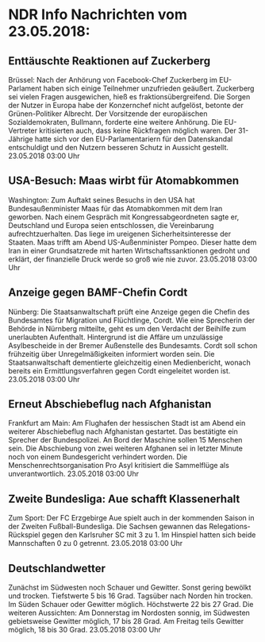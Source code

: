 # NDR Info Nachrichten vom 23.05.2018:


## Enttäuschte Reaktionen auf Zuckerberg
Brüssel: Nach der Anhörung von Facebook-Chef Zuckerberg im EU-Parlament haben sich einige Teilnehmer unzufrieden geäußert. Zuckerberg sei vielen Fragen ausgewichen, hieß es fraktionsübergreifend. Die Sorgen der Nutzer in Europa habe der Konzernchef nicht aufgelöst, betonte der Grünen-Politiker Albrecht. Der Vorsitzende der europäischen Sozialdemokraten, Bullmann, forderte eine weitere Anhörung. Die EU-Vertreter kritisierten auch, dass keine Rückfragen möglich waren. Der 31-Jährige hatte sich vor den EU-Parlamentariern für den Datenskandal entschuldigt und den Nutzern besseren Schutz in Aussicht gestellt. 23.05.2018 03:00 Uhr 

## USA-Besuch: Maas wirbt für Atomabkommen
Washington: Zum Auftakt seines Besuchs in den USA hat Bundesaußenminister Maas für das Atomabkommen mit dem Iran geworben. Nach einem Gespräch mit Kongressabgeordneten sagte er, Deutschland und Europa seien entschlossen, die Vereinbarung aufrechtzuerhalten. Das liege im ureigenen Sicherheitsinteresse der Staaten. Maas trifft am Abend US-Außenminister Pompeo. Dieser hatte dem Iran in einer Grundsatzrede mit harten Wirtschaftssanktionen gedroht und erklärt, der finanzielle Druck werde so groß wie nie zuvor. 23.05.2018 03:00 Uhr 

## Anzeige gegen BAMF-Chefin Cordt
Nünberg: Die Staatsanwaltschaft prüft eine Anzeige gegen die Chefin des Bundesamtes für Migration und Flüchtlinge, Cordt. Wie eine Sprecherin der Behörde in Nürnberg mitteilte, geht es um den Verdacht der Beihilfe zum unerlaubten Aufenthalt. Hintergrund ist die Affäre um unzulässige Asylbescheide in der Bremer Außenstelle des Bundesamts. Cordt soll schon frühzeitig über Unregelmäßigkeiten informiert worden sein. Die Staatsanwaltschaft dementierte gleichzeitig einen Medienbericht, wonach bereits ein Ermittlungsverfahren gegen Cordt eingeleitet worden ist. 23.05.2018 03:00 Uhr 

## Erneut Abschiebeflug nach Afghanistan
Frankfurt am Main: Am Flughafen der hessischen Stadt ist am Abend ein weiterer Abschiebeflug nach Afghanistan gestartet. Das bestätigte ein Sprecher der Bundespolizei. An Bord der Maschine sollen 15 Menschen sein. Die Abschiebung von zwei weiteren Afghanen sei in letzter Minute noch von einem Bundesgericht verhindert worden. Die Menschenrechtsorganisation Pro Asyl kritisiert die Sammelflüge als unverantwortlich. 23.05.2018 03:00 Uhr 

## Zweite Bundesliga: Aue schafft Klassenerhalt
Zum Sport: Der FC Erzgebirge Aue spielt auch in der kommenden Saison in der Zweiten Fußball-Bundesliga. Die Sachsen gewannen das Relegations-Rückspiel gegen den Karlsruher SC mit 3 zu 1. Im Hinspiel hatten sich beide Mannschaften 0 zu 0 getrennt. 23.05.2018 03:00 Uhr 

## Deutschlandwetter
Zunächst im Südwesten noch Schauer und Gewitter. Sonst gering bewölkt und trocken. Tiefstwerte 5 bis 16 Grad. Tagsüber nach Norden hin trocken. Im Süden Schauer oder Gewitter möglich. Höchstwerte 22 bis 27 Grad. Die weiteren Aussichten: Am Donnerstag im Nordosten sonnig, im Südwesten gebietsweise Gewitter möglich, 17 bis 28 Grad. Am Freitag teils Gewitter möglich, 18 bis 30 Grad. 23.05.2018 03:00 Uhr 
